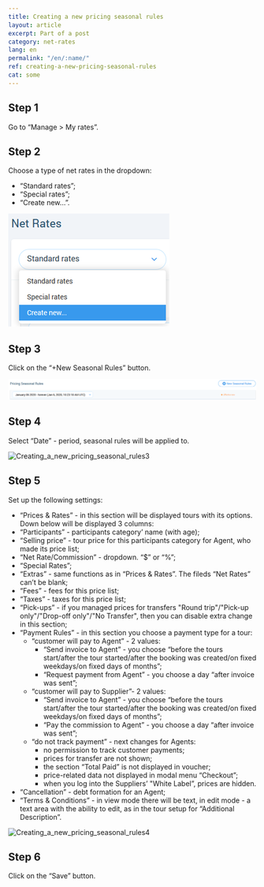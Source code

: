 ```yaml
---
title: Creating a new pricing seasonal rules
layout: article
excerpt: Part of a post
category: net-rates
lang: en
permalink: "/en/:name/"
ref: creating-a-new-pricing-seasonal-rules
cat: some
---
```


## **Step 1**

Go to “Manage > My rates”.

## **Step 2**

Choose a type of net rates in the dropdown:
- “Standard rates”;
- “Special rates”;
- “Create new…”.

![Creating_a_new_pricing_seasonal_rules1](/assets/images/creating_a_new_pricing_seasonal_rules1.png)

## **Step 3**

Click on the “+New Seasonal Rules” button.

![Creating_a_new_pricing_seasonal_rules2](/assets/images/creating_a_new_pricing_seasonal_rules2.png)

## **Step 4**

Select “Date” - period, seasonal rules will be applied to.

![Creating_a_new_pricing_seasonal_rules3](/assets/images/creating_a_new_seasonal_rules3.png)

## **Step 5**

Set up the following settings:
- “Prices & Rates” - in this section will be displayed tours with its options. Down below will be displayed 3 columns:
- “Participants” - participants category’ name (with age);
- “Selling price” - tour price for this participants category for Agent, who made its price list;
- “Net Rate/Commission” - dropdown. “$” or “%”;
- “Special Rates”;
- “Extras” - same functions as in “Prices & Rates”. The fileds “Net Rates” can’t be blank;
- “Fees” - fees for this price list;
- “Taxes” - taxes for this price list;
- “Pick-ups” - if you managed prices for transfers "Round trip"/"Pick-up only"/"Drop-off only"/"No Transfer", then you can disable extra change in this section;
- “Payment Rules” - in this section you choose a payment type for a tour:
    - “customer will pay to Agent” - 2 values: 
      - “Send invoice to Agent” - you choose “before the tours start/after the tour started/after the booking was created/on fixed weekdays/on fixed days of months”;
      - “Request payment from Agent” -  you choose a day “after invoice was sent”;
    - “customer will pay to Supplier”- 2 values:
      - “Send invoice to Agent” - you choose “before the tours start/after the tour started/after the booking was created/on fixed weekdays/on fixed days of months”;
      - “Pay the commission to Agent” - you choose a day “after invoice was sent”;
    - “do not track payment” - next changes for Agents:
      - no permission to track customer payments;
      - prices for transfer are not shown;
      - the section “Total Paid” is not displayed in voucher;
      - price-related data not displayed in modal menu “Checkout”;
      - when you log into the Suppliers’ "White Label”, prices are hidden.
- “Cancellation” - debt formation for an Agent; 
- “Terms & Conditions” - in view mode there will be text, in edit mode - a text area with the ability to edit, as in the tour setup for “Additional Description”.

![Creating_a_new_pricing_seasonal_rules4](/assets/images/creating_a_new_seasonal_rules4.png)

## **Step 6**

Click on the “Save” button.

